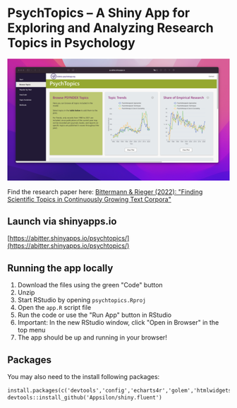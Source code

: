 # PsychTopics – A Shiny App for Exploring and Analyzing Research Topics in Psychology

![alt text](https://github.com/leibniz-psychology/psychtopics/blob/main/screenshot.png?raw=true)

Find the research paper here: [Bittermann & Rieger (2022): "Finding Scientific Topics in Continuously Growing Text Corpora"](https://dx.doi.org/10.23668/psycharchives.8168)

## Launch via shinyapps.io
[https://abitter.shinyapps.io/psychtopics/](https://abitter.shinyapps.io/psychtopics/)

## Running the app locally

1. Download the files using the green "Code" button
2. Unzip 
3. Start RStudio by opening `psychtopics.Rproj`
4. Open the `app.R` script file
5. Run the code or use the "Run App" button in RStudio
6. Important: In the new RStudio window, click "Open in Browser" in the top menu
7. The app should be up and running in your browser!

## Packages

You may also need to the install following packages:
```
install.packages(c('devtools','config','echarts4r','golem','htmlwidgets','reactable','shiny.react','shiny.router','tsbox'))
devtools::install_github('Appsilon/shiny.fluent')
```
